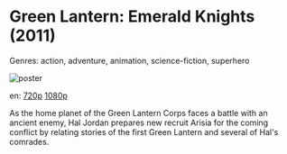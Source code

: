 # Green Lantern: Emerald Knights (2011)

Genres: action, adventure, animation, science-fiction, superhero

![poster](http://image.tmdb.org/t/p/w500/ijFQVrfLMMMKQ4pUkNuRcrXKqMT.jpg)

en:
  [720p](magnet:?xt=urn:btih:2867629E5618FBFEDD016A71DF715A8E8B1CEA6A&tr=udp://glotorrents.pw:6969/announce&tr=udp://tracker.opentrackr.org:1337/announce&tr=udp://torrent.gresille.org:80/announce&tr=udp://tracker.openbittorrent.com:80&tr=udp://tracker.coppersurfer.tk:6969&tr=udp://tracker.leechers-paradise.org:6969&tr=udp://p4p.arenabg.ch:1337&tr=udp://tracker.internetwarriors.net:1337)
  [1080p](magnet:?xt=urn:btih:47640A8FA57FEF243067B50476FDF3F25CCA5FF0&tr=udp://glotorrents.pw:6969/announce&tr=udp://tracker.opentrackr.org:1337/announce&tr=udp://torrent.gresille.org:80/announce&tr=udp://tracker.openbittorrent.com:80&tr=udp://tracker.coppersurfer.tk:6969&tr=udp://tracker.leechers-paradise.org:6969&tr=udp://p4p.arenabg.ch:1337&tr=udp://tracker.internetwarriors.net:1337)
  


As the home planet of the Green Lantern Corps faces a battle with an ancient enemy, Hal Jordan prepares new recruit Arisia for the coming conflict by relating stories of the first Green Lantern and several of Hal's comrades.